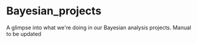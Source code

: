 # Bayesian_projects
A glimpse into what we're doing in our Bayesian analysis projects.
Manual to be updated
